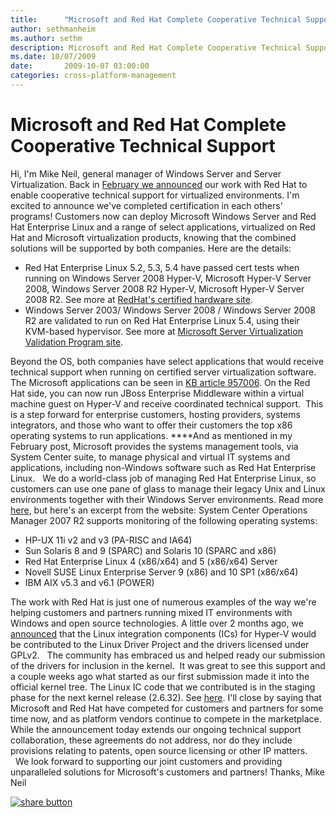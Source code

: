 ```yaml
---
title:      "Microsoft and Red Hat Complete Cooperative Technical Support"
author: sethmanheim
ms.author: sethm
description: Microsoft and Red Hat Complete Cooperative Technical Support
ms.date: 10/07/2009
date:       2009-10-07 03:00:00
categories: cross-platform-management
---
```

# Microsoft and Red Hat Complete Cooperative Technical Support

Hi, I'm Mike Neil, general manager of Windows Server and Server Virtualization. Back in [February we announced](https://blogs.technet.com/virtualization/archive/2009/02/15/Microsoft-and-Red-Hat-Joint-Technical-Support.aspx) our work with Red Hat to enable cooperative technical support for virtualized environments. I'm excited to announce we've completed certification in each others' programs! Customers now can deploy Microsoft Windows Server and Red Hat Enterprise Linux and a range of select applications, virtualized on Red Hat and Microsoft virtualization products, knowing that the combined solutions will be supported by both companies. Here are the details:

  * Red Hat Enterprise Linux 5.2, 5.3, 5.4 have passed cert tests when running on Windows Server 2008 Hyper-V, Microsoft Hyper-V Server 2008, Windows Server 2008 R2 Hyper-V, Microsoft Hyper-V Server 2008 R2. See more at [RedHat's certified hardware site](https://www.redhat.com/rhel/compatibility/hardware/). 
  * Windows Server 2003/ Windows Server 2008 / Windows Server 2008 R2 are validated to run on Red Hat Enterprise Linux 5.4, using their KVM-based hypervisor. See more at [Microsoft Server Virtualization Validation Program site](https://www.windowsservercatalog.com/svvp.aspx). 

Beyond the OS, both companies have select applications that would receive technical support when running on certified server virtualization software. The Microsoft applications can be seen in [KB article 957006](https://support.microsoft.com/kb/957006). On the Red Hat side, you can now run JBoss Enterprise Middleware within a virtual machine guest on Hyper-V and receive coordinated technical support.  This is a step forward for enterprise customers, hosting providers, systems integrators, and those who want to offer their customers the top x86 operating systems to run applications. ****And as mentioned in my February post, Microsoft provides the systems management tools, via System Center suite, to manage physical and virtual IT systems and applications, including non-Windows software such as Red Hat Enterprise Linux.   We do a world-class job of managing Red Hat Enterprise Linux, so customers can use one pane of glass to manage their legacy Unix and Linux environments together with their Windows Server environments. Read more [here](https://www.microsoft.com/systemcenter/operationsmanager/en/us/whats-new.aspx), but here's an excerpt from the website: System Center Operations Manager 2007 R2 supports monitoring of the following operating systems: 

  * HP-UX 11i v2 and v3 (PA-RISC and IA64) 
  * Sun Solaris 8 and 9 (SPARC) and Solaris 10 (SPARC and x86) 
  * Red Hat Enterprise Linux 4 (x86/x64) and 5 (x86/x64) Server 
  * Novell SUSE Linux Enterprise Server 9 (x86) and 10 SP1 (x86/x64) 
  * IBM AIX v5.3 and v6.1 (POWER) 

The work with Red Hat is just one of numerous examples of the way we're helping customers and partners running mixed IT environments with Windows and open source technologies. A little over 2 months ago, we [announced](https://blogs.technet.com/virtualization/archive/2009/07/20/linux-ics-for-hyper-v-and-gplv2.aspx) that the Linux integration components (ICs) for Hyper-V would be contributed to the Linux Driver Project and the drivers licensed under GPLv2.   The community has embraced us and helped ready our submission of the drivers for inclusion in the kernel.  It was great to see this support and a couple weeks ago what started as our first submission made it into the official kernel tree. The Linux IC code that we contributed is in the staging phase for the next kernel release (2.6.32). See [here](https://git.kernel.org/?p=linux/kernel/git/torvalds/linux-2.6.git;a=commitdiff;h=565e7dc81d9f239aa5896e754816c4f9dc51f1be). I'll close by saying that Microsoft and Red Hat have competed for customers and partners for some time now, and as platform vendors continue to compete in the marketplace. While the announcement today extends our ongoing technical support collaboration, these agreements do not address, nor do they include provisions relating to patents, open source licensing or other IP matters.   We look forward to supporting our joint customers and providing unparalleled solutions for Microsoft's customers and partners! Thanks, Mike Neil 

[![share button](http://s9.addthis.com/button1-share.gif)](http://www.addthis.com/bookmark.php)
